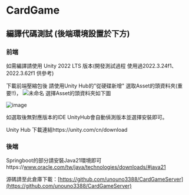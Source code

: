 # CardGame
## 編譯代碼測試 (後端環境設置於下方)
### 前端
如需編譯請使用 Unity 2022 LTS 版本(開發測試過程 使用過2022.3.24f1、2022.3.62f1 供參考)

下載前端壓縮包後 請使用Unity Hub的"從硬碟新增" 選取Asset的頭資料夾(重要!!)，
![未命名](https://github.com/user-attachments/assets/eb870b29-231c-42a7-9b3b-4cad044b2836)
選擇Asset的頭資料夾如下圖

![image](https://github.com/user-attachments/assets/b5726f68-4bd0-4538-a412-bb4aa55215fb)

如選取後無對應版本的IDE UnityHub會自動偵測版本並選擇安裝即可。

Unity Hub 下載連結https://unity.com/cn/download
### 後端
Springboot的部分請安裝Java21環境即可https://www.oracle.com/tw/java/technologies/downloads/#java21

源碼請至此倉庫下載：[https://github.com/unouno3388/CardGameServer](https://github.com/unouno3388/CardGameServer)
